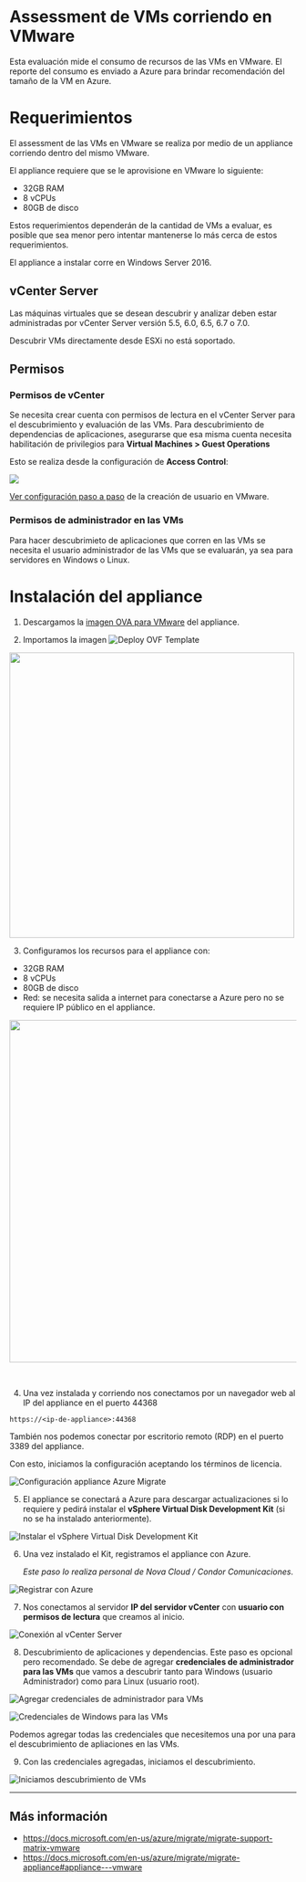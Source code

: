 # Assessment de VMs corriendo en VMware 
Esta evaluación mide el consumo de recursos de las VMs en VMware. El reporte del consumo es enviado a Azure para brindar recomendación del tamaño de la VM en Azure.

# Requerimientos

El assessment de las VMs en VMware se realiza por medio de un appliance corriendo dentro del mismo VMware. 

El appliance requiere que se le aprovisione en VMware lo siguiente:
- 32GB RAM
- 8 vCPUs
- 80GB de disco

Estos requerimientos dependerán de la cantidad de VMs a evaluar, es posible que sea menor pero intentar mantenerse lo más cerca de estos requerimientos.

El appliance a instalar corre en Windows Server 2016.


## vCenter Server
Las máquinas virtuales que se desean descubrir y analizar deben estar administradas por vCenter Server versión 5.5, 6.0, 6.5, 6.7 o 7.0.

Descubrir VMs directamente desde ESXi no está soportado.


## Permisos
### Permisos de vCenter
Se necesita crear cuenta con permisos de lectura en el vCenter Server para el descubrimiento y evaluación de las VMs. Para descubrimiento de dependencias de aplicaciones, asegurarse que esa misma cuenta necesita habilitación de privilegios para **Virtual Machines > Guest Operations** 

Esto se realiza desde la configuración de **Access Control**:

![](https://docs.microsoft.com/en-us/azure/migrate/media/tutorial-discover-vmware/guest-operations.png)

[Ver configuración paso a paso](https://gist.github.com/daniel-fv/3cc6976c93a51920589f72be06f59277) de la creación de usuario en VMware.

### Permisos de administrador en las VMs
Para hacer descubrimieto de aplicaciones que corren en las VMs se necesita el usuario administrador de las VMs que se evaluarán, ya sea para servidores en Windows o Linux.

# Instalación del appliance
1. Descargamos la [imagen OVA para VMware](https://go.microsoft.com/fwlink/?linkid=2140333) del appliance.



2. Importamos la imagen
![Deploy OVF Template](../../images/vmware-20201211-123546.png) 

<img src="../../images/vmware-20201211-124441.png" width="500px">  

3. Configuramos los recursos para el appliance con:
- 32GB RAM
- 8 vCPUs
- 80GB de disco
- Red: se necesita salida a internet para conectarse a Azure pero no se requiere IP público en el appliance.

<img src="../../images/vmware-20201211-125032.png" width="600px">

&emsp;


4. Una vez instalada y corriendo nos conectamos por un navegador web al IP del appliance en el puerto 44368
```
https://<ip-de-appliance>:44368
```

También nos podemos conectar por escritorio remoto (RDP) en el puerto 3389 del appliance.

Con esto, iniciamos la configuración aceptando los términos de licencia.

![Configuración appliance Azure Migrate](../../images/vmware-20201211-034020.png)  

5. El appliance se conectará a Azure para descargar actualizaciones si lo requiere y pedirá instalar el **vSphere Virtual Disk Development Kit** (si no se ha instalado anteriormente).

![Instalar el vSphere Virtual Disk Development Kit](../../images/vmware-20201211-042526.png)  

6. Una vez instalado el Kit, registramos el appliance con Azure. 

    *Este paso lo realiza personal de Nova Cloud / Condor Comunicaciones*.

![Registrar con Azure](../../images/vmware-20201211-043636.png)  

7. Nos conectamos al servidor **IP del servidor vCenter** con **usuario con permisos de lectura** que creamos al inicio.

![Conexión al vCenter Server](../../images/vmware-20201211-045404.png)  




8. Descubrimiento de aplicaciones y dependencias. Este paso es opcional pero recomendado. Se debe de agregar **credenciales de administrador para las VMs** que vamos a descubrir tanto para Windows (usuario Administrador) como para Linux (usuario root).


![Agregar credenciales de administrador para VMs](../../images/vmware-20201211-045556.png)  

![Credenciales de Windows para las VMs](../../images/vmware-20201211-045630.png)  

Podemos agregar todas las credenciales que necesitemos una por una para el descubrimiento de apliaciones en las VMs.

9. Con las credenciales agregadas, iniciamos el descubrimiento.

![Iniciamos descubrimiento de VMs](../../images/vmware-20201211-050438.png)  



-----
## Más información
- https://docs.microsoft.com/en-us/azure/migrate/migrate-support-matrix-vmware
- https://docs.microsoft.com/en-us/azure/migrate/migrate-appliance#appliance---vmware
